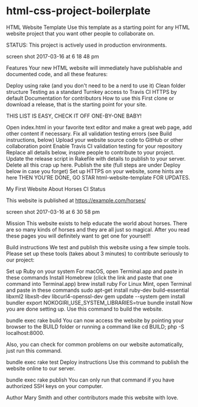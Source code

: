 # html-css-project-boilerplate
HTML Website Template
Use this template as a starting point for any HTML website project that you want other people to collaborate on.

STATUS: This project is actively used in production environments.

screen shot 2017-03-16 at 6 18 48 pm

Features
Your new HTML website will immediately have publishable and documented code, and all these features:

Deploy using rake (and you don't need to be a nerd to use it)
Clean folder structure
Testing as a standard
Turnkey access to Travis CI
HTTPS by default
Documentation for contributors
How to use this
First clone or download a release, that is the starting point for your site.

THIS LIST IS EASY, CHECK IT OFF ONE-BY-ONE BABY!

 Open index.html in your favorite text editor and make a great web page, add other content if necessary.
 Fix all validation testing errors (see Build instructions, below)
 Upload your website source code to GitHub or other collaboration point
 Enable Travis CI validation testing for your repository
 Replace all details below, inspire people to contribute to your project.
 Update the release script in Rakefile with details to publish to your server.
 Delete all this crap up here.
 Publish the site (full steps are under Deploy below in case you forget)
 Set up HTTPS on your website, some hints are here
THEN YOU'RE DONE, GO STAR html-website-template FOR UPDATES.

My First Website About Horses
CI Status

This website is published at https://example.com/horses/

screen shot 2017-03-16 at 6 30 58 pm

Mission
This website exists to help educate the world about horses. There are so many kinds of horses and they are all just so magical. After you read these pages you will definitely want to get one for yourself!

Build instructions
We test and publish this website using a few simple tools. Please set up these tools (takes about 3 minutes) to contribute seriously to our project:

Set up Ruby on your system
For macOS, open Terminal.app and paste in these commands
Install Homebrew (click the link and paste that one command into Terminal.app)
brew install ruby
For Linux Mint, open Terminal and paste in these commands
sudo apt-get install ruby-dev build-essential libxml2 libxslt-dev libcurl4-openssl-dev
gem update --system
gem install bundler
export NOKOGIRI_USE_SYSTEM_LIBRARIES=true
bundle install
Now you are done setting up. Use this command to build the website.

bundle exec rake build
You can now access the website by pointing your browser to the BUILD folder or running a command like cd BUILD; php -S localhost:8000.

Also, you can check for common problems on our website automatically, just run this command.

bundle exec rake test
Deploy instructions
Use this command to publish the website online to our server.

bundle exec rake publish
You can only run that command if you have authorized SSH keys on your computer.

Author
Mary Smith and other contributors made this website with love.
